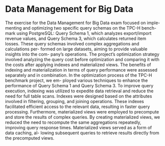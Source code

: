 # Data Management for Big Data

The exercise for the Data Management for Big Data exam focused on imple-
menting and optimizing two specific query schemas on the TPC-H bench-
mark using PostgreSQL: Query Schema 1, which analyzes export/import
revenue values, and Query Schema 3, which calculates returned item losses.
These query schemas involved complex aggregations and calculations per-
formed on large datasets, aiming to provide valuable insights into the com-
pany’s operations.
The project’s optimization strategy involved analyzing the query cost
before optimization and comparing it with the costs after applying indexes
and materialized views. The benefits of indexing and materialization in
terms of query performance were assessed separately and in combination.
In the optimization process of the TPC-H benchmark project, we em-
ployed various techniques to enhance the performance of Query Schema 1
and Query Schema 3. To improve query execution, indexing was utilized
to expedite data retrieval and reduce the need for full table scans. Indexes
were designed based on the attributes involved in filtering, grouping, and
joining operations. These indexes facilitated efficient access to the relevant
data, resulting in faster query processing.
Furthermore, materialized views were employed to precompute and store
the results of complex queries. By creating materialized views, we reduced
the need to recompute the same aggregations repeatedly, improving query
response times. Materialized views served as a form of data caching, al-
lowing subsequent queries to retrieve results directly from the precomputed
views.

